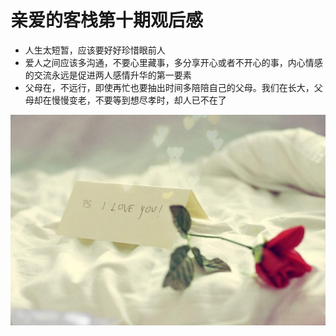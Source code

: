 # 亲爱的客栈第十期观后感


* 人生太短暂，应该要好好珍惜眼前人
* 爱人之间应该多沟通，不要心里藏事，多分享开心或者不开心的事，内心情感的交流永远是促进两人感情升华的第一要素
* 父母在，不远行，即使再忙也要抽出时间多陪陪自己的父母。我们在长大，父母却在慢慢变老，不要等到想尽孝时，却人已不在了

![](video/04.jpg)

